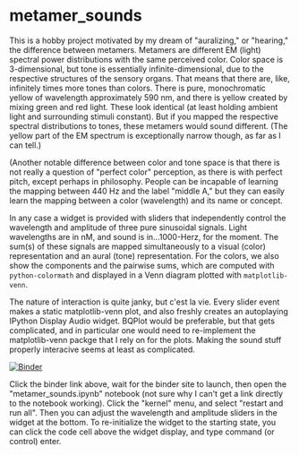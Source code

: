 # metamer_sounds
This is a hobby project motivated by my dream of "auralizing," or "hearing," the difference between metamers. 
Metamers are different EM (light) spectral power distributions with the same perceived color.
Color space is 3-dimensional, but tone is essentially infinite-dimensional, due to the respective structures of the sensory organs.
That means that there are, like, infinitely times more tones than colors. 
There is pure, monochromatic yellow of wavelength approximately 590 nm, and there is yellow created by mixing green and red light. 
These look identical (at least holding ambient light and surrounding stimuli constant). 
But if you mapped the respective spectral distributions to tones, these metamers would sound different. 
(The yellow part of the EM spectrum is exceptionally narrow though, as far as I can tell.)

(Another notable difference between color and tone space is that there is not really a question of "perfect color" perception, as there is with perfect pitch, except perhaps in philosophy. 
People can be incapable of learning the mapping between 440 Hz and the label "middle A," but they can easily learn the mapping between a color (wavelength) and its name or concept.

In any case a widget is provided with sliders that independently control the wavelength and amplitude of three pure sinusoidal signals.
Light wavelengths are in nM, and sound is in...1000-Herz, for the moment.
The sum(s) of these signals are mapped simultaneously to a visual (color) representation and an aural (tone) representation. 
For the colors, we also show the components and the pairwise sums, which are computed with `python-colormath`
and displayed in a Venn diagram plotted with `matplotlib-venn`. 


The nature of interaction is quite janky, but c'est la vie. 
Every slider event makes a static matplotlib-venn plot, and also freshly creates an autoplaying IPython Display Audio widget.
BQPlot would be preferable, but that gets complicated, and in particular one would need to re-implement the matplotlib-venn packge that I rely on for the plots.
Making the sound stuff properly interacive seems at least as complicated.

[![Binder](https://mybinder.org/badge_logo.svg)](https://mybinder.org/v2/gh/ClayCampaigne/metamer_sounds/HEAD)

Click the binder link above, wait for the binder site to launch, then open the "metamer_sounds.ipynb" notebook (not sure why I can't get a link directly to the notebook working).
Click the "kernel" menu, and select "restart and run all". Then you can adjust the wavelength and amplitude sliders in the widget at the bottom.
To re-initialize the widget to the starting state, you can click the code cell above the widget display, and type command (or control) enter.
